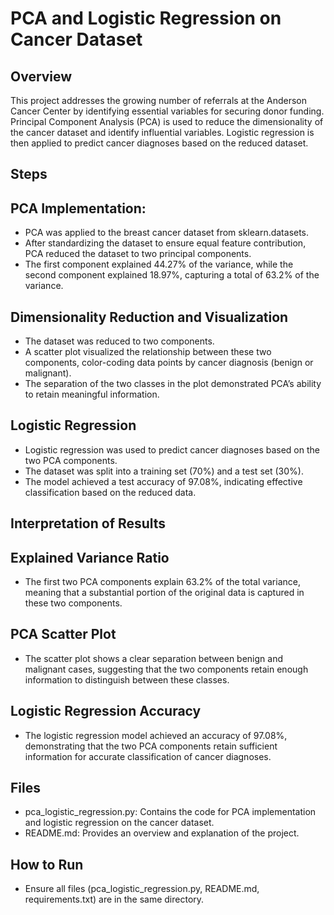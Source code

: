 # PCA and Logistic Regression on Cancer Dataset
## Overview
This project addresses the growing number of referrals at the Anderson Cancer Center by identifying essential variables for securing donor funding. Principal Component Analysis (PCA) is used to reduce the dimensionality of the cancer dataset and identify influential variables. Logistic regression is then applied to predict cancer diagnoses based on the reduced dataset.

## Steps
## PCA Implementation:
- PCA was applied to the breast cancer dataset from sklearn.datasets.
- After standardizing the dataset to ensure equal feature contribution, PCA reduced the dataset to two principal components.
- The first component explained 44.27% of the variance, while the second component explained 18.97%, capturing a total of 63.2% of the variance.

## Dimensionality Reduction and Visualization
- The dataset was reduced to two components.
- A scatter plot visualized the relationship between these two components, color-coding data points by cancer diagnosis (benign or malignant).
- The separation of the two classes in the plot demonstrated PCA’s ability to retain meaningful information.

## Logistic Regression
- Logistic regression was used to predict cancer diagnoses based on the two PCA components.
- The dataset was split into a training set (70%) and a test set (30%).
- The model achieved a test accuracy of 97.08%, indicating effective classification based on the reduced data.

## Interpretation of Results
## Explained Variance Ratio
- The first two PCA components explain 63.2% of the total variance, meaning that a substantial portion of the original data is captured in these two components.

## PCA Scatter Plot
- The scatter plot shows a clear separation between benign and malignant cases, suggesting that the two components retain enough information to distinguish between these classes.

## Logistic Regression Accuracy
- The logistic regression model achieved an accuracy of 97.08%, demonstrating that the two PCA components retain sufficient information for accurate classification of cancer diagnoses.

## Files
- pca_logistic_regression.py: Contains the code for PCA implementation and logistic regression on the cancer dataset.
- README.md: Provides an overview and explanation of the project.

## How to Run
- Ensure all files (pca_logistic_regression.py, README.md, requirements.txt) are in the same directory.
